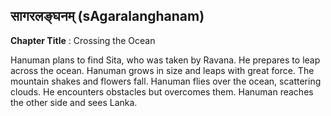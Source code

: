 ## सागरलङ्घनम् (sAgaralanghanam)
**Chapter Title** : Crossing the Ocean

Hanuman plans to find Sita, who was taken by Ravana. He prepares to leap across the ocean. Hanuman grows in size and leaps with great force. The mountain shakes and flowers fall. Hanuman flies over the ocean, scattering clouds. He encounters obstacles but overcomes them. Hanuman reaches the other side and sees Lanka.